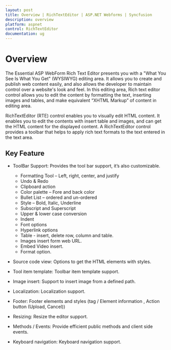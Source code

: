```yaml
---
layout: post
title: Overview | RichTextEditor | ASP.NET Webforms | Syncfusion
description: overview
platform: aspnet
control: RichTextEditor
documentation: ug
---
```


# Overview

The Essential ASP WebForm Rich Text Editor presents you with a "What You See Is What You Get" (WYSIWYG) editing area. It allows you to create and publish web content easily, and also allows the developer to maintain control over a website's look and feel. In this editing area, Rich text editor control allows you to edit the content by formatting the text, inserting images and tables, and make equivalent “XHTML Markup” of content in editing area.

RichTextEditor (RTE) control enables you to visually edit HTML content. It enables you to edit the contents with insert table and images, and can get the HTML content for the displayed content. A RichTextEditor control provides a toolbar that helps to apply rich text formats to the text entered in the text area.   

## Key Feature

* ToolBar Support: Provides the tool bar support, it’s also customizable.

	* Formatting Tool – Left, right, center, and justify
	* Undo & Redo
	* Clipboard action
	* Color palette – Fore and back color
	* Bullet List – ordered and un-ordered
	* Style – Bold, Italic, Underline
	* Subscript and Superscript 
	* Upper & lower case conversion
	* Indent
	* Font options
	* Hyperlink options
	* Table - insert, delete row, column and table.
	* Images insert form web URL.
	* Embed Video insert.
	* Format option.

* Source code view: Options to get the HTML elements with styles.
* Tool item template: Toolbar item template support.
* Image insert: Support to insert image from a defined path.
* Localization: Localization support. 
* Footer: Footer elements and styles (tag / Element information , Action button (Upload, Cancel))
* Resizing: Resize the editor support. 
* Methods / Events: Provide efficient public methods and client side events.
* Keyboard navigation: Keyboard navigation support.